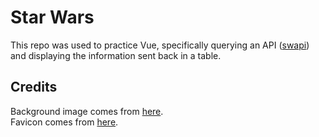 # Star Wars

This repo was used to practice Vue, specifically querying an API ([swapi](https://swapi.dev/)) and displaying the information sent back in a table.

## Credits

Background image comes from [here](https://www.starwars.com/news/star-wars-backgrounds).\
Favicon comes from [here](https://icon-icons.com/search/icons/star+wars&page=2).
